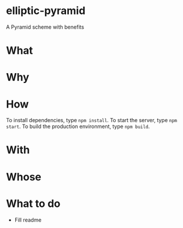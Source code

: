# elliptic-pyramid
A Pyramid scheme with benefits 

# What

# Why

# How
To install dependencies, type `npm install`.
To start the server, type `npm start`.
To build the production environment, type `npm build`.

# With

# Whose

# What to do
* Fill readme